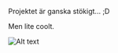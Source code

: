 Projektet är ganska stökigt... ;D

Men lite coolt.

![Alt text](/relative/path/to/img.jpg?raw=true "Skärmbild (17).png")
